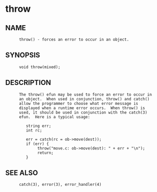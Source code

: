 # throw
## NAME
          throw() - forces an error to occur in an object.

## SYNOPSIS
          void throw(mixed);

## DESCRIPTION
          The throw() efun may be used to force an error to occur in
          an object.  When used in conjunction, throw() and catch()
          allow the programmer to choose what error message is
          displayed when a runtime error occurs.  When throw() is
          used, it should be used in conjunction with the catch(3)
          efun.  Here is a typical usage:

             string err;
             int rc;

             err = catch(rc = ob->move(dest));
             if (err) {
                  throw("move.c: ob->move(dest): " + err + "\n");
                  return;
             }

## SEE ALSO
          catch(3), error(3), error_handler(4)
